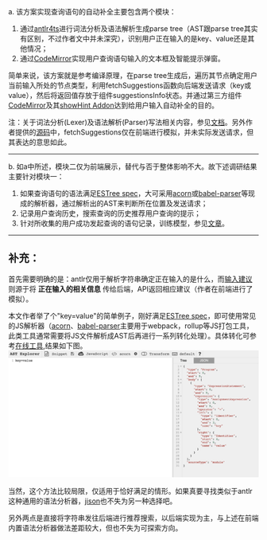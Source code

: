 a. 该方案实现查询语句的自动补全主要包含两个模块：
1. 通过[antlr4ts](https://github.com/tunnelvisionlabs/antlr4ts)进行词法分析及语法解析生成parse tree（AST跟parse tree其实有区别，不过作者文中并未深究），识别用户正在输入的是key、value还是其他情况；
2. 通过[CodeMirror](https://github.com/codemirror/codemirror5)实现用户查询语句输入的文本框及智能提示弹窗。 

简单来说，该方案就是参考编译原理，在parse tree生成后，遍历其节点确定用户当前输入所处的节点类型，利用fetchSuggestions函数向后端发送请求（key或value），然后将返回值存放于组件suggestionsInfo状态。并通过第三方组件[CodeMirror](https://github.com/codemirror/codemirror5)及其[showHint Addon](https://codemirror.net/5/doc/manual.html#addon_show-hint)达到给用户输入自动补全的目的。

注：关于词法分析(Lexer)及语法解析(Parser)写法相关内容，参见[文档](https://github.com/antlr/antlr4/blob/master/doc/index.md)。另外作者提供的[源码](https://github.com/slepowronski/autocomplete/blob/master/src/services/suggestionsNetwork.service.ts)中，fetchSuggestions仅在前端进行模拟，并未实际发送请求，但其表达的意思如此。

***

b. 如a中所述，模块二仅为前端展示，替代与否于整体影响不大。故下述调研结果主要针对模块一：
1. 如果查询语句的语法满足[ESTree spec](https://github.com/estree/estree)，大可采用[acorn](https://github.com/acornjs/acorn/tree/master/acorn/)或[babel-parser](https://github.com/babel/babel/tree/main/packages/babel-parser)等现成的解析器，通过解析出的AST来判断所在位置及发送请求；
2. 记录用户查询历史，搜索查询的历史推荐用户查询的提示；
3. 针对所收集的用户成功发起查询的语句记录，训练模型，参见[文章](https://medium.com/geekculture/auto-code-generation-using-gpt-2-4e81cb05430)。  

***


## 补充：  

首先需要明确的是：antlr仅用于解析字符串确定正在输入的是什么，而[输入建议](https://github.com/slepowronski/autocomplete/blob/master/src/services/suggestionsNetwork.service.ts)则源于将 **正在输入的相关信息** 传给后端，API返回相应建议（作者在前端进行了模拟）。    

本文作者举了个"key=value"的简单例子，刚好满足[ESTree spec](https://github.com/estree/estree)，即可使用常见的JS解析器（[acorn](https://github.com/acornjs/acorn/tree/master/acorn/)、[babel-parser](https://github.com/babel/babel/tree/main/packages/babel-parser)主要用于webpack，rollup等JS打包工具，此类工具通常需要将JS文件解析成AST后再进行一系列转化处理）。具体转化可参考[在线工具](https://astexplorer.net/),结果如下图。
![](./AST.png)
  
当然，这个方法比较局限，仅适用于恰好满足的情形。如果真要寻找类似于antlr这种通用的语法分析器，[jison](https://github.com/zaach/jison)也不失为另一种选择吧。  

另外两点是直接将字符串发往后端进行推荐搜索，以后端实现为主，与上述在前端内置语法分析器做法差距较大，但也不失为可探索方向。